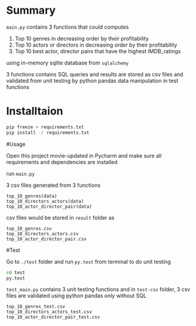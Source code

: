 # Summary

```main.py``` contains 3 functions that could computes

1. Top 10 genres in decreasing order by their profitability
2. Top 10 actors or directors in decreasing order by their profitability
3. Top 10 best actor, director pairs that have the highest IMDB_ratings

using in-memory sqlite database from ```sqlalchemy```

3 functions contains SQL queries 
and results are stored as csv files 
and validated from unit testing 
by python pandas data manipulation in test functions

# Installtaion

```bash
pip freeze > requirements.txt
pip install -r requirements.txt
```

#Usage

Open this project movie-updated in Pycharm and make sure all requirements and dependencies are installed

run ```main.py```

3 csv files generated from 3 functions 

```
top_10_genres(data)
top_10_directors_actors(data)
top_10_actor_director_pair(data)
```

csv files would be stored in ```result``` folder as

```
top_10_genres.csv
top_10_directors_actors.csv
top_10_actor_director_pair.csv
```

#Test

Go to ```./test``` folder and run ```py.test``` from terminal  to do unit testing

```bash
cd test
py.test
```

```test_main.py``` contains 3 unit testing functions
and in ```test-csv``` folder, 3 csv files are validated using python pandas only without SQL 

```
top_10_genres_test.csv
top_10_directors_actors_test.csv
top_10_actor_director_pair_test.csv
```






